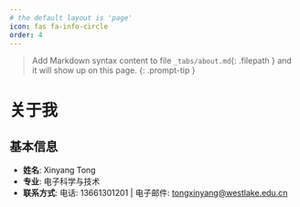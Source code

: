 ```yaml
---
# the default layout is 'page'
icon: fas fa-info-circle
order: 4
---
```

> Add Markdown syntax content to file `_tabs/about.md`{: .filepath } and it will show up on this page.
> {: .prompt-tip }


# 关于我

## 基本信息

- **姓名**: Xinyang Tong
- **专业**: 电子科学与技术
- **联系方式**: 电话: 13661301201 | 电子邮件: tongxinyang@westlake.edu.cn
